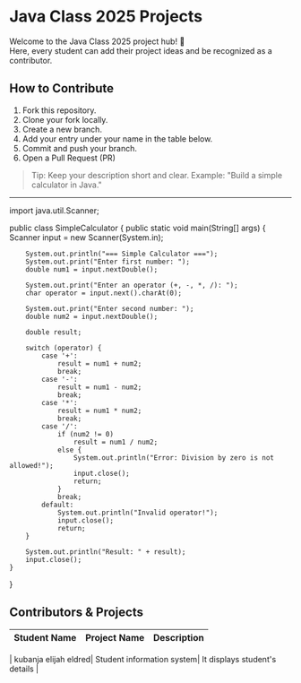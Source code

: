 # Java Class 2025 Projects

Welcome to the Java Class 2025 project hub! 🎉  
Here, every student can add their project ideas and be recognized as a contributor.

## How to Contribute

1. Fork this repository.
2. Clone your fork locally.
3. Create a new branch.
4. Add your entry under your name in the table below.
5. Commit and push your branch.
6. Open a Pull Request (PR)

> Tip: Keep your description short and clear. Example: "Build a simple calculator in Java."

---
import java.util.Scanner;

public class SimpleCalculator {
    public static void main(String[] args) {
        Scanner input = new Scanner(System.in);

        System.out.println("=== Simple Calculator ===");
        System.out.print("Enter first number: ");
        double num1 = input.nextDouble();

        System.out.print("Enter an operator (+, -, *, /): ");
        char operator = input.next().charAt(0);

        System.out.print("Enter second number: ");
        double num2 = input.nextDouble();

        double result;

        switch (operator) {
            case '+':
                result = num1 + num2;
                break;
            case '-':
                result = num1 - num2;
                break;
            case '*':
                result = num1 * num2;
                break;
            case '/':
                if (num2 != 0)
                    result = num1 / num2;
                else {
                    System.out.println("Error: Division by zero is not allowed!");
                    input.close();
                    return;
                }
                break;
            default:
                System.out.println("Invalid operator!");
                input.close();
                return;
        }

        System.out.println("Result: " + result);
        input.close();
    }
}

## Contributors & Projects

| Student Name | Project Name | Description |
|--------------|-------------|-------------|

| kubanja elijah eldred| Student information system| It displays student's details
 |

